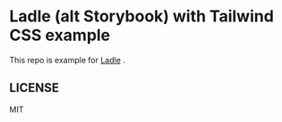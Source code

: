 # Ladle (alt Storybook) with Tailwind CSS example

This repo is example for [Ladle](https://ladle.dev/) .

## LICENSE

MIT
